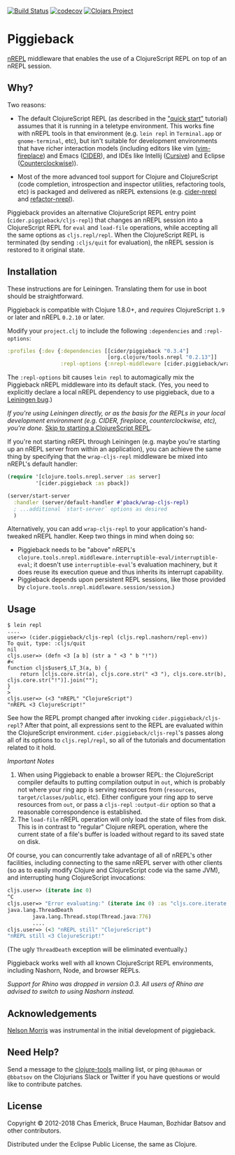 [![Build Status](https://travis-ci.org/nrepl/piggieback.png?branch=master)](http://travis-ci.org/nrepl/piggieback)
[![codecov](https://codecov.io/gh/nrepl/piggieback/branch/master/graph/badge.svg)](https://codecov.io/gh/nrepl/piggieback)
[![Clojars Project](https://img.shields.io/clojars/v/cider/piggieback.svg)](https://clojars.org/cider/piggieback)

# Piggieback

[nREPL](http://github.com/clojure/tools.nrepl) middleware that enables the
use of a ClojureScript REPL on top of an nREPL session.

## Why?

Two reasons:

* The default ClojureScript REPL (as described in the
["quick start"](https://clojurescript.org/guides/quick-start)
tutorial) assumes that it is running in a teletype environment. This works fine
with nREPL tools in that environment (e.g. `lein repl` in `Terminal.app` or
`gnome-terminal`, etc), but isn't suitable for development environments that
have richer interaction models (including editors like vim ([vim-fireplace][]) and Emacs
([CIDER][]), and IDEs like Intellij ([Cursive][]) and Eclipse ([Counterclockwise][CCW])).

* Most of the more advanced tool support for Clojure and ClojureScript (code
  completion, introspection and inspector utilities, refactoring tools, etc) is
  packaged and delivered as nREPL extensions (e.g. [cider-nrepl][] and [refactor-nrepl][]).

Piggieback provides an alternative ClojureScript REPL entry point
(`cider.piggieback/cljs-repl`) that changes an nREPL session into a
ClojureScript REPL for `eval` and `load-file` operations, while accepting all
the same options as `cljs.repl/repl`. When the ClojureScript REPL is terminated
(by sending `:cljs/quit` for evaluation), the nREPL session is restored to it
original state.

## Installation

These instructions are for Leiningen. Translating them for use in boot should be
straightforward.

Piggieback is compatible with Clojure 1.8.0+, and _requires_ ClojureScript
`1.9` or later and nREPL `0.2.10` or later.

Modify your `project.clj` to include the following `:dependencies` and
`:repl-options`:

```clojure
:profiles {:dev {:dependencies [[cider/piggieback "0.3.4"]
                                [org.clojure/tools.nrepl "0.2.13"]]
                 :repl-options {:nrepl-middleware [cider.piggieback/wrap-cljs-repl]}}}
```

The `:repl-options` bit causes `lein repl` to automagically mix the Piggieback
nREPL middleware into its default stack. (Yes, you need to explicitly declare a
local nREPL dependency to use piggieback, due to a
[Leiningen bug](https://github.com/technomancy/leiningen/issues/1771).)

_If you're using Leiningen directly, or as the basis for the REPLs in your local
development environment (e.g. CIDER, fireplace, counterclockwise, etc), you're
done._ [Skip to starting a ClojureScript REPL](#usage).

If you're not starting nREPL through Leiningen (e.g. maybe you're starting up
an nREPL server from within an application), you can achieve the same thing by
specifying that the `wrap-cljs-repl` middleware be mixed into nREPL's default
handler:

```clojure
(require '[clojure.tools.nrepl.server :as server]
         '[cider.piggieback :as pback])

(server/start-server
  :handler (server/default-handler #'pback/wrap-cljs-repl)
  ; ...additional `start-server` options as desired
  )
```

Alternatively, you can add `wrap-cljs-repl` to your application's hand-tweaked
nREPL handler.  Keep two things in mind when doing so:

* Piggieback needs to be "above" nREPL's
  `clojure.tools.nrepl.middleware.interruptible-eval/interruptible-eval`; it
  doesn't use `interruptible-eval`'s evaluation machinery, but it does reuse its
  execution queue and thus inherits its interrupt capability.
* Piggieback depends upon persistent REPL sessions, like those provided by
  `clojure.tools.nrepl.middleware.session/session`.)

## Usage

```
$ lein repl
....
user=> (cider.piggieback/cljs-repl (cljs.repl.nashorn/repl-env))
To quit, type: :cljs/quit
nil
cljs.user=> (defn <3 [a b] (str a " <3 " b "!"))
#<
function cljs$user$_LT_3(a, b) {
    return [cljs.core.str(a), cljs.core.str(" <3 "), cljs.core.str(b), cljs.core.str("!")].join("");
}
>
cljs.user=> (<3 "nREPL" "ClojureScript")
"nREPL <3 ClojureScript!"
```

See how the REPL prompt changed after invoking
`cider.piggieback/cljs-repl`? After that point, all expressions sent to the
REPL are evaluated within the ClojureScript environment.
`cider.piggieback/cljs-repl`'s passes along all of its options to
`cljs.repl/repl`, so all of the tutorials and documentation related to it hold.

*Important Notes*

1. When using Piggieback to enable a browser REPL: the ClojureScript compiler
   defaults to putting compilation output in `out`, which is probably not where
   your ring app is serving resources from (`resources`,
   `target/classes/public`, etc). Either configure your ring app to serve
   resources from `out`, or pass a `cljs-repl` `:output-dir` option so that a
   reasonable correspondence is established.
2. The `load-file` nREPL operation will only load the state of files from disk.
   This is in contrast to "regular" Clojure nREPL operation, where the current
   state of a file's buffer is loaded without regard to its saved state on disk.

Of course, you can concurrently take advantage of all of nREPL's other
facilities, including connecting to the same nREPL server with other clients (so
as to easily modify Clojure and ClojureScript code via the same JVM), and
interrupting hung ClojureScript invocations:

```clojure
cljs.user=> (iterate inc 0)
^C
cljs.user=> "Error evaluating:" (iterate inc 0) :as "cljs.core.iterate.call(null,cljs.core.inc,0);\n"
java.lang.ThreadDeath
        java.lang.Thread.stop(Thread.java:776)
		....
cljs.user=> (<3 "nREPL still" "ClojureScript")
"nREPL still <3 ClojureScript!"
```

(The ugly `ThreadDeath` exception will be eliminated eventually.)

Piggieback works well with all known ClojureScript REPL environments, including
Nashorn, Node, and browser REPLs.

*Support for Rhino was dropped in version 0.3. All users of Rhino are
advised to switch to using Nashorn instead.*

## Acknowledgements

[Nelson Morris](http://twitter.com/xeqixeqi) was instrumental in the initial
development of piggieback.

## Need Help?

Send a message to the
[clojure-tools](http://groups.google.com/group/clojure-tools) mailing list, or
ping `@bhauman` or `@bbatsov` on the Clojurians Slack or Twitter if you
have questions or would like to contribute patches.

## License

Copyright © 2012-2018 Chas Emerick, Bruce Hauman, Bozhidar Batsov and other contributors.

Distributed under the Eclipse Public License, the same as Clojure.

[vim-fireplace]: https://github.com/tpope/vim-fireplace
[Cursive]: https://cursive-ide.com/
[CIDER]: https://github.com/clojure-emacs/CIDER
[cider-nrepl]: https://github.com/clojure-emacs/cider-nrepl
[refactor-nrepl]: https://github.com/clojure-emacs/refactor-nrepl
[CCW]: https://github.com/ccw-ide/ccw
